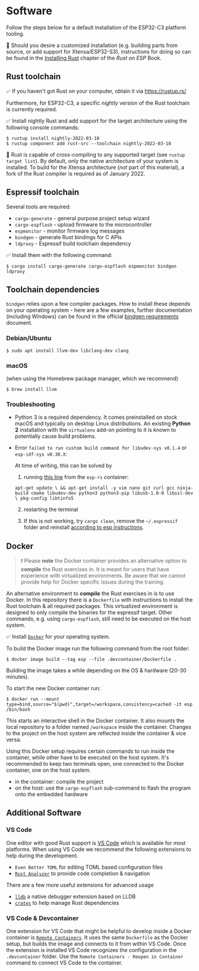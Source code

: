 # Software

Follow the steps below for a default installation of the ESP32-C3 platform tooling. 

🔎 Should you desire a customized installation (e.g. building parts from source, or add support for Xtensa/ESP32-S3), instructions for doing so can be found in the [Installing Rust](https://esp-rs.github.io/book/dependencies/installing-rust.html) chapter of the *Rust on ESP* Book. 

## Rust toolchain

✅ If you haven't got Rust on your computer, obtain it via <https://rustup.rs/>

Furthermore, for ESP32-C3, a specific *nightly* version of the Rust toolchain is currently required.

✅ Install nightly Rust and add support for the target architecture using the following console commands:

```console
$ rustup install nightly-2022-03-10
$ rustup component add rust-src --toolchain nightly-2022-03-10
```

🔎 Rust is capable of cross-compiling to any supported target (see `rustup target list`). By default, only the native architecture of your system is installed.
To build for the Xtensa architecture (*not* part of this material), a fork of the Rust compiler is required as of January 2022.

## Espressif toolchain

Several tools are required:
- `cargo-generate` - general purpose project setup wizard
- `cargo-espflash` - upload firmware to the microcontroller
- `espmonitor` - monitor firmware log messages
- `bindgen` - generate Rust bindings for C APIs
- `ldproxy` - Espressif build toolchain dependency

✅ Install them with the following command:

```console
$ cargo install cargo-generate cargo-espflash espmonitor bindgen ldproxy
```

## Toolchain dependencies

`bindgen` relies upon a few compiler packages. How to install these depends on your operating system - here are a few examples, further documentation (including Windows) can be found in the official [bindgen requirements](https://rust-lang.github.io/rust-bindgen/requirements.html) document.

### Debian/Ubuntu

```console
$ sudo apt install llvm-dev libclang-dev clang
```
### macOS

(when using the Homebrew package manager, which we recommend)
```console 
$ brew install llvm
```

### Troubleshooting

- Python 3 is a required dependency. It comes preinstalled on stock macOS and typically on desktop Linux distributions. An existing **Python 2** installation with the `virtualenv` add-on pointing to it is known to potentially cause build problems. 

- Error `failed to run custom build command for libudev-sys v0.1.4` or `esp-idf-sys v0.30.X`:

    At time of writing, this can be solved by 
    1. running [this line](https://github.com/esp-rs/rust-build/blob/f773036483333f3b4618d988f9a1eda051573cb2/support/esp-rs-rust/Containerfile#L13) from the `esp-rs` container:

    `apt-get update \
    && apt-get install -y vim nano git curl gcc ninja-build cmake libudev-dev python3 python3-pip libusb-1.0-0 libssl-dev \
    pkg-config libtinfo5`

    2. restarting the terminal

    3. If this is not working, try `cargo clean`, remove the `~/.espressif` folder and reinstall [according to esp instructions](
https://docs.espressif.com/projects/esp-idf/en/latest/esp32/get-started/linux-macos-setup.html).


## Docker

> ❗️ Please **note** the Docker container provides an alternative option to **compile** the Rust exercises in.
> It is meant for users that have experience with virtualized environments.
> Be aware that we cannot provide help for Docker specific issues during the training.

An alternative environment to **compile** the Rust exercises in is to use Docker. In this repository there is a `Dockerfile`
with instructions to install the Rust toolchain & all required packages. This virtualized environment is designed
to only compile the binaries for the espressif target. Other commands, e.g. using `cargo-espflash`, still need to
be executed on the host system.

✅ Install [`Docker`](https://docs.docker.com/get-docker/) for your operating system.

To build the Docker image run the following command from the root folder:

```console
$ docker image build --tag esp --file .devcontainer/Dockerfile .
```

Building the image takes a while depending on the OS & hardware (20-30 minutes).

To start the new Docker container run:

```console
$ docker run --mount type=bind,source="$(pwd)",target=/workspace,consistency=cached -it esp /bin/bash
```

This starts an interactive shell in the Docker container. It also mounts the local repository to a folder
named `/workspace` inside the container. Changes to the project on the host system are reflected inside the container & vice versa.

Using this Docker setup requires certain commands to run inside the container, while other have to be executed on the host system.
It's recommended to keep two terminals open, one connected to the Docker container, one on the host system.

* in the container: compile the project
* on the host: use the `cargo-espflash` sub-command to flash the program onto the embedded hardware


## Additional Software

### VS Code

One editor with good Rust support is [VS Code](https://code.visualstudio.com/) which is available for most platforms.
When using VS Code we recommend the following extensions to help during the development.

* `Even Better TOML` for editing TOML based configuration files
* [`Rust Analyzer`](https://rust-analyzer.github.io/) to provide code completion & navigation

There are a few more useful extensions for advanced usage

* [`lldb`](https://github.com/vadimcn/vscode-lldb) a native debugger extension based on LLDB
* [`crates`](https://github.com/serayuzgur/crates) to help manage Rust dependencies

### VS Code & Devcontainer

One extension for VS Code that might be helpful to develop inside a Docker container is [`Remote Containers`](https://github.com/Microsoft/vscode-remote-release).
It uses the same `Dockerfile` as the Docker setup, but builds the image and connects to it from within VS Code.
Once the extension is installed VS Code recognizes the configuration in the `.devcontainer` folder. Use the `Remote Containers - Reopen in Container` command to connect VS Code to the container.
